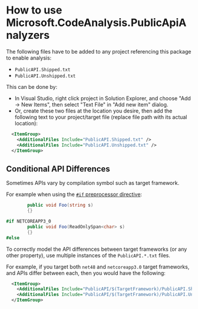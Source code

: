 # How to use Microsoft.CodeAnalysis.PublicApiAnalyzers

The following files have to be added to any project referencing this package to enable analysis:

- `PublicAPI.Shipped.txt`
- `PublicAPI.Unshipped.txt`

This can be done by:

- In Visual Studio, right click project in Solution Explorer, and choose "Add -> New Items", then select "Text File" in "Add new item" dialog.
- Or, create these two files at the location you desire, then add the following text to your project/target file (replace file path with its actual location):

```xml
  <ItemGroup>
    <AdditionalFiles Include="PublicAPI.Shipped.txt" />
    <AdditionalFiles Include="PublicAPI.Unshipped.txt" />
  </ItemGroup>
```

## Conditional API Differences

Sometimes APIs vary by compilation symbol such as target framework.

For example when using the [`#if` preprocessor directive](https://docs.microsoft.com/en-us/dotnet/csharp/language-reference/preprocessor-directives/preprocessor-if):

```c#
        public void Foo(string s)
        {}

#if NETCOREAPP3_0
        public void Foo(ReadOnlySpan<char> s)
        {}
#else
```

To correctly model the API differences between target frameworks (or any other property), use multiple instances of the `PublicAPI.*.txt` files.

For example, if you target both `net48` and `netcoreapp3.0` target frameworks, and APIs differ between each, then you would have the following:

```xml
  <ItemGroup>
    <AdditionalFiles Include="PublicAPI/$(TargetFramework)/PublicAPI.Shipped.txt" />
    <AdditionalFiles Include="PublicAPI/$(TargetFramework)/PublicAPI.Unshipped.txt" />
  </ItemGroup>
```
